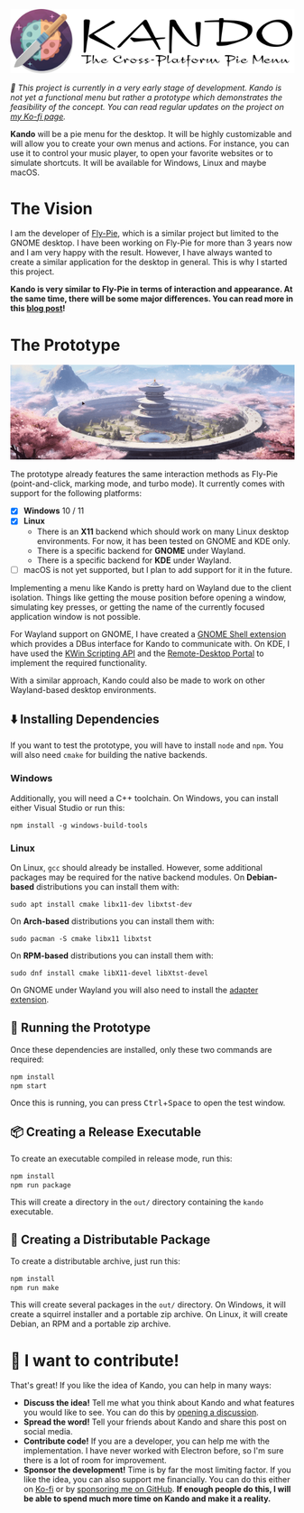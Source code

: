 <!--
SPDX-FileCopyrightText: Simon Schneegans <code@simonschneegans.de>
SPDX-License-Identifier: CC-BY-4.0
-->

<p align="center">
  <img src="docs/img/logo-big.png"/>
</p>


_:construction: This project is currently in a very early stage of development. Kando is not yet a functional menu but rather a prototype which demonstrates the feasibility of the concept. You can read regular updates on the project on [my Ko-fi page](https://ko-fi.com/schneegans)._

**Kando** will be a pie menu for the desktop.
It will be highly customizable and will allow you to create your own menus and actions.
For instance, you can use it to control your music player, to open your favorite websites or to simulate shortcuts.
It will be available for Windows, Linux and maybe macOS.

# The Vision

I am the developer of [Fly-Pie](https://github.com/Schneegans/Fly-Pie/), which is a similar project but limited to the GNOME desktop.
I have been working on Fly-Pie for more than 3 years now and I am very happy with the result.
However, I have always wanted to create a similar application for the desktop in general.
This is why I started this project.

**Kando is very similar to Fly-Pie in terms of interaction and appearance.
At the same time, there will be some major differences.
You can read more in this [blog post](https://ko-fi.com/post/Introducing-Ken-Do-L3L7L0FQ2)!**

# The Prototype

<p align="center">
  <img src="docs/img/kando.gif"/>
</p>


The prototype already features the same interaction methods as Fly-Pie (point-and-click, marking mode, and turbo mode).
It currently comes with support for the following platforms:

- [x] **Windows** 10 / 11
- [x] **Linux**
  - There is an **X11** backend which should work on many Linux desktop environments. For now, it has been tested on GNOME and KDE only.
  - There is a specific backend for **GNOME** under Wayland.
  - There is a specific backend for **KDE** under Wayland.
- [ ] macOS is not yet supported, but I plan to add support for it in the future.

Implementing a menu like Kando is pretty hard on Wayland due to the client isolation.
Things like getting the mouse position before opening a window, simulating key presses, or getting the name of the currently focused application window is not possible.

For Wayland support on GNOME, I have created a [GNOME Shell extension](https://github.com/kando-menu/gnome-shell-integration) which provides a DBus interface for Kando to communicate with. On KDE, I have used the [KWin Scripting API](https://techbase.kde.org/Development/Tutorials/KWin/Scripting) and the [Remote-Desktop Portal](https://flatpak.github.io/xdg-desktop-portal/#gdbus-org.freedesktop.portal.RemoteDesktop) to implement the required functionality.

With a similar approach, Kando could also be made to work on other Wayland-based desktop environments.

## :arrow_down: Installing Dependencies

If you want to test the prototype, you will have to install `node` and `npm`.
You will also need `cmake` for building the native backends.

### Windows

Additionally, you will need a C++ toolchain.
On Windows, you can install either Visual Studio or run this:

```
npm install -g windows-build-tools
```

### Linux

On Linux, `gcc` should already be installed.
However, some additional packages may be required for the native backend modules.
On **Debian-based** distributions you can install them with:

```
sudo apt install cmake libx11-dev libxtst-dev
```

On **Arch-based** distributions you can install them with:

```
sudo pacman -S cmake libx11 libxtst
```

On **RPM-based** distributions you can install them with:

```
sudo dnf install cmake libX11-devel libXtst-devel
```

On GNOME under Wayland you will also need to install the [adapter extension](https://github.com/kando-menu/gnome-shell-integration).

## :rocket: Running the Prototype

Once these dependencies are installed, only these two commands are required:

```
npm install
npm start
```

Once this is running, you can press <kbd>Ctrl</kbd>+<kbd>Space</kbd> to open the test window.

## :package: Creating a Release Executable

To create an executable compiled in release mode, run this: 

```
npm install
npm run package
```

This will create a directory in the `out/` directory containing the `kando` executable.

## :ship: Creating a Distributable Package

To create a distributable archive, just run this:

```
npm install
npm run make
```

This will create several packages in the `out/` directory.
On Windows, it will create a squirrel installer and a portable zip archive.
On Linux, it will create Debian, an RPM and a portable zip archive.

# :revolving_hearts: I want to contribute!

That's great!
If you like the idea of Kando, you can help in many ways:
* **Discuss the idea!** Tell me what you think about Kando and what features you would like to see. You can do this by [opening a discussion](https://github.com/kando-menu/kando/discussions).
* **Spread the word!** Tell your friends about Kando and share this post on social media.
* **Contribute code!** If you are a developer, you can help me with the implementation. I have never worked with Electron before, so I'm sure there is a lot of room for improvement.
* **Sponsor the development!** Time is by far the most limiting factor. If you like the idea, you can also support me financially. You can do this either on [Ko-fi](https://ko-fi.com/schneegans) or by [sponsoring me on GitHub](https://github.com/sponsors/Schneegans). **If enough people do this, I will be able to spend much more time on Kando and make it a reality.**
